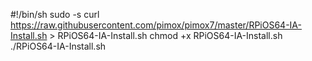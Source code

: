 #!/bin/sh
sudo -s
curl https://raw.githubusercontent.com/pimox/pimox7/master/RPiOS64-IA-Install.sh > RPiOS64-IA-Install.sh
chmod +x RPiOS64-IA-Install.sh
./RPiOS64-IA-Install.sh

